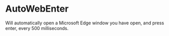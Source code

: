 # AutoWebEnter
Will automatically open a Microsoft Edge window you have open, and press enter, every 500 milliseconds.
